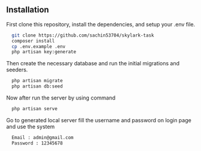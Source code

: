 
## Installation

First clone this repository, install the dependencies, and setup your .env file.

```bash
  git clone https://github.com/sachin53704/skylark-task
  composer install
  cp .env.example .env
  php artisan key:generate
```

Then create the necessary database and run the initial migrations and seeders.

```bash
  php artisan migrate
  php artisan db:seed
```
Now after run the server by using command
```bash
  php artisan serve
```
Go to generated local server fill the username and password on login page and use the system
```bash
  Email : admin@gmail.com
  Password : 12345678
```
    